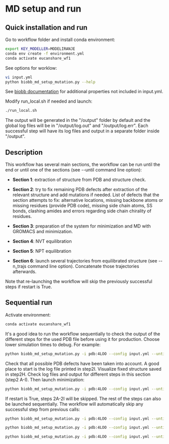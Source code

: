 # MD setup and run

## Quick installation and run

Go to workflow folder and install conda environment:

```bash
export KEY_MODELLER=MODELIRANJE
conda env create -f environment.yml
conda activate eucanshare_wf1
```

See options for worklow:

```bash
vi input.yml
python biobb_md_setup_mutation.py --help
```

See [biobb documentation](https://mmb.irbbarcelona.org/biobb/documentation/source) for additional properties not included in input.yml.

Modify run_local.sh if needed and launch:

```bash
./run_local.sh
```

The output will be generated in the "/output" folder by default and the global log files will be in "/output/log.out" and "/output/log.err". Each successful step will have its log files and output in a separate folder inside "/output".

## Description

This workflow has several main sections, the workflow can be run until the end or until one of the sections (see --until command line option):

- **Section 1**: extraction of structure from PDB and structure check. 

- **Section 2**: try to fix remaining PDB defects after extraction of the relevant structure and add mutations if needed. List of defects that the section attempts to fix: alternative locations, missing backbone atoms or missing residues (provide PDB code), missing side chain atoms, SS bonds, clashing amides and errors regarding side chain chirality of residues. 

- **Section 3**: preparation of the system for minimization and MD with GROMACS and minimization.

- **Section 4**: NVT equilibration

- **Section 5**: NPT equilibration

- **Section 6**: launch several trajectories from equilibrated structure (see --n_trajs command line option). Concatenate those trajectories afterwards.

Note that re-launching the workflow will skip the previously successful steps if restart is True. 

## Sequential run

Activate environment:

```bash
conda activate eucanshare_wf1
```

It's a good idea to run the workflow sequentially to check the output of the different steps for the used PDB file before using it for production. Choose lower simulation times to debug. For example:

```bash
python biobb_md_setup_mutation.py -i pdb:4LOO --config input.yml --until fix
```

Check that all possible PDB defects have been taken into account. A good place to start is the log file printed in step2I. Visualize fixed structure saved in step2H. Check log files and output for different steps in this section (step2 A-I). Then launch minimization:

```bash
python biobb_md_setup_mutation.py -i pdb:4LOO --config input.yml --until min
```

If restart is True, steps 2A-2I will be skipped. The rest of the steps can also be launched sequentially. The workflow will automatically skip any successful step from previous calls:

```bash
python biobb_md_setup_mutation.py -i pdb:4LOO --config input.yml --until nvt
```

```bash
python biobb_md_setup_mutation.py -i pdb:4LOO --config input.yml --until npt
```

```bash
python biobb_md_setup_mutation.py -i pdb:4LOO --config input.yml --until all
```